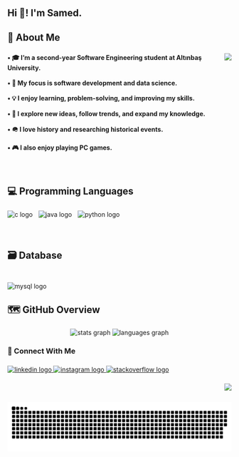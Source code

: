 <h2 align="left">Hi 👋! I'm Samed.</h2>

###

<h2 align="left">📌 About Me</h2>

###

<img align="right" height="250" src="https://media1.giphy.com/media/v1.Y2lkPTc5MGI3NjExaHc4eTA4aWpoOXI5aW0xeDdsY280emt3eHpqZzJyMGExYzRvZDdwOCZlcD12MV9pbnRlcm5hbF9naWZfYnlfaWQmY3Q9Zw/g2jj9VAIBluIreVNsb/giphy.gif"  />

###

<h4 align="left">• 🎓 I’m a second-year Software Engineering student at Altınbaş University.<br><br>• 🎯 My focus is software development and data science.<br><br>• 💡 I enjoy learning, problem-solving, and improving my skills.<br><br>• 🧠 I explore new ideas, follow trends, and expand my knowledge.<br><br>• 🪖 I love history and researching historical events.<br><br>• 🎮  I also enjoy playing PC games.</h4>

###

<br clear="both">

<h2 align="left">💻 Programming Languages</h2>

###

<div align="left">
  <img src="https://skillicons.dev/icons?i=c" height="47" alt="c logo"  />
  <img width="5" />
  <img src="https://cdn.jsdelivr.net/gh/devicons/devicon/icons/java/java-original-wordmark.svg" height="47" alt="java logo"  />
  <img width="5" />
  <img src="https://cdn.jsdelivr.net/gh/devicons/devicon/icons/python/python-original-wordmark.svg" height="47" alt="python logo"  />
</div>

###

<br clear="both">

<h2 align="left">🗃️ Database</h2>

###

<br clear="both">

<div align="left">
  <img src="https://cdn.jsdelivr.net/gh/devicons/devicon/icons/mysql/mysql-original-wordmark.svg" height="57" alt="mysql logo"  />
</div>

###

<h2 align="left">🗺️ GitHub Overview</h2>

###

<div align="center">
  <img src="https://github-readme-stats.vercel.app/api?username=samedTevin&hide_title=false&hide_rank=false&show_icons=true&include_all_commits=true&count_private=true&disable_animations=false&theme=dark&locale=en&hide_border=false" height="150" alt="stats graph"  />
  <img src="https://github-readme-stats.vercel.app/api/top-langs?username=samedTevin&locale=en&hide_title=false&layout=compact&card_width=320&langs_count=5&theme=dark&hide_border=false" height="150" alt="languages graph"  />
</div>

###

<h3 align="left">🔗 Connect With Me</h3>

###

<div align="left">
  <a href="https://www.linkedin.com/in/samedtevin/" target="_blank">
    <img src="https://raw.githubusercontent.com/maurodesouza/profile-readme-generator/master/src/assets/icons/social/linkedin/default.svg" width="60" height="40" alt="linkedin logo"  />
  </a>
  <a href="https://www.instagram.com/samedthevin/" target="_blank">
    <img src="https://raw.githubusercontent.com/maurodesouza/profile-readme-generator/master/src/assets/icons/social/instagram/default.svg" width="60" height="40" alt="instagram logo"  />
  </a>
  <a href="https://stackoverflow.com/users/30035414/samedtevin" target="_blank">
    <img src="https://raw.githubusercontent.com/maurodesouza/profile-readme-generator/master/src/assets/icons/social/stackoverflow/default.svg" width="60" height="40" alt="stackoverflow logo"  />
  </a>
</div>

###

<div align="right">
  <img src="https://visitor-badge.laobi.icu/badge?page_id=samedthevin.samedTevin&left_color=darkblue&right_color=royalblue"  />
</div>

###

<picture>
  <source media="(prefers-color-scheme: dark)" srcset="https://raw.githubusercontent.com/samedTevin/samedTevin/output/github-snake-dark.svg" />
  <source media="(prefers-color-scheme: light)" srcset="https://raw.githubusercontent.com/samedTevin/samedTevin/output/github-snake.svg" />
  <img alt="github-snake" src="https://raw.githubusercontent.com/samedTevin/samedTevin/output/github-snake.svg" />
</picture>
